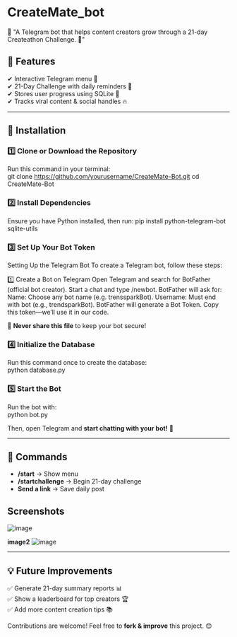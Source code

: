# CreateMate_bot
🔹 "A Telegram bot that helps content creators grow through a 21-day Createathon Challenge. 🚀"


## 🔹 Features  
✔ Interactive Telegram menu 📱  
✔ 21-Day Challenge with daily reminders 🔔  
✔ Stores user progress using SQLite 💾  
✔ Tracks viral content & social handles 🔥  

---
## 🔧 Installation  

### **1️⃣ Clone or Download the Repository**
Run this command in your terminal:  
git clone https://github.com/yourusername/CreateMate-Bot.git cd CreateMate-Bot


### **2️⃣ Install Dependencies**
Ensure you have Python installed, then run:
pip install python-telegram-bot sqlite-utils

### **3️⃣ Set Up Your Bot Token**
Setting Up the Telegram Bot
To create a Telegram bot, follow these steps:

1️⃣ Create a Bot on Telegram
Open Telegram and search for BotFather (official bot creator).
Start a chat and type /newbot.
BotFather will ask for:
Name: Choose any bot name (e.g. trenssparkBot).
Username: Must end with bot (e.g., trendsparkBot).
BotFather will generate a Bot Token. Copy this token—we’ll use it in our code.

🔹 **Never share this file** to keep your bot secure!  

### **4️⃣ Initialize the Database**
Run this command once to create the database:  
python database.py


### **5️⃣ Start the Bot**
Run the bot with:  
python bot.py

Then, open Telegram and **start chatting with your bot!** 🎉  

---

## 📜 Commands  
- **/start** → Show menu  
- **/startchallenge** → Begin 21-day challenge  
- **Send a link** → Save daily post

## Screenshots
![image](https://github.com/user-attachments/assets/08078cda-e649-4992-866d-5a983a010169)

**image2**
![image](https://github.com/user-attachments/assets/e646f02b-fe7f-4159-a8ab-54fc6ee3fdfe)

---

## 💡 Future Improvements  
✅ Generate 21-day summary reports 📊  
✅ Show a leaderboard for top creators 🏆  
✅ Add more content creation tips 📚  

Contributions are welcome! Feel free to **fork & improve** this project. 😊  







